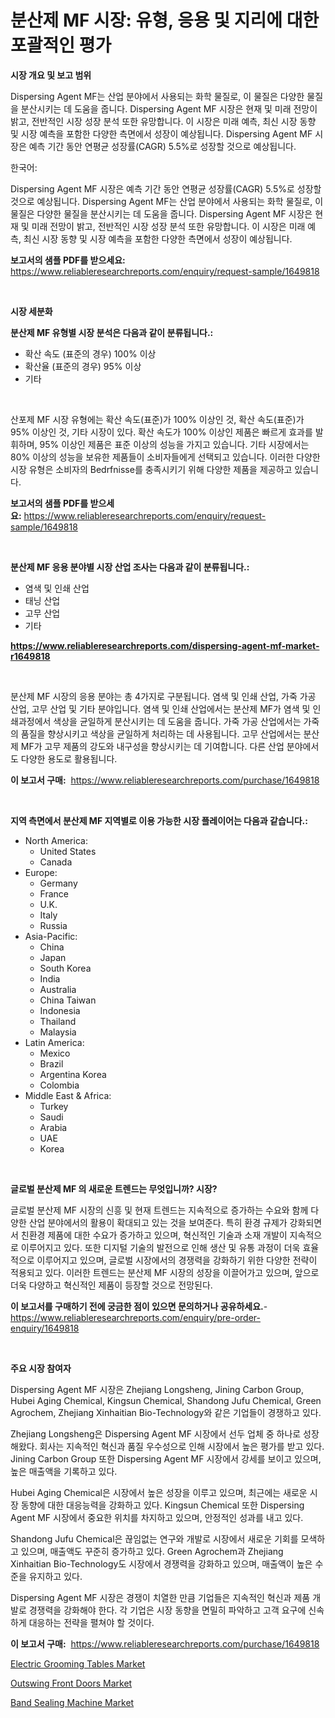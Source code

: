 <p><h1>분산제 MF 시장: 유형, 응용 및 지리에 대한 포괄적인 평가</h1></p><p><strong>시장 개요 및 보고 범위</strong></p>
<p><p>Dispersing Agent MF는 산업 분야에서 사용되는 화학 물질로, 이 물질은 다양한 물질을 분산시키는 데 도움을 줍니다. Dispersing Agent MF 시장은 현재 및 미래 전망이 밝고, 전반적인 시장 성장 분석 또한 유망합니다. 이 시장은 미래 예측, 최신 시장 동향 및 시장 예측을 포함한 다양한 측면에서 성장이 예상됩니다. Dispersing Agent MF 시장은 예측 기간 동안 연평균 성장률(CAGR) 5.5%로 성장할 것으로 예상됩니다.</p><p>한국어:</p><p>Dispersing Agent MF 시장은 예측 기간 동안 연평균 성장률(CAGR) 5.5%로 성장할 것으로 예상됩니다. Dispersing Agent MF는 산업 분야에서 사용되는 화학 물질로, 이 물질은 다양한 물질을 분산시키는 데 도움을 줍니다. Dispersing Agent MF 시장은 현재 및 미래 전망이 밝고, 전반적인 시장 성장 분석 또한 유망합니다. 이 시장은 미래 예측, 최신 시장 동향 및 시장 예측을 포함한 다양한 측면에서 성장이 예상됩니다.</p></p>
<p><strong>보고서의 샘플 PDF를 받으세요:</strong> <a href="https://www.reliableresearchreports.com/enquiry/request-sample/1649818">https://www.reliableresearchreports.com/enquiry/request-sample/1649818</a></p>
<p>&nbsp;</p>
<p><strong>시장 세분화</strong></p>
<p><strong>분산제 MF 유형별 시장 분석은 다음과 같이 분류됩니다.:</strong></p>
<p><ul><li>확산 속도 (표준의 경우) 100% 이상</li><li>확산율 (표준의 경우) 95% 이상</li><li>기타</li></ul></p>
<p>&nbsp;</p>
<p><p>산포제 MF 시장 유형에는 확산 속도(표준)가 100% 이상인 것, 확산 속도(표준)가 95% 이상인 것, 기타 시장이 있다. 확산 속도가 100% 이상인 제품은 빠르게 효과를 발휘하며, 95% 이상인 제품은 표준 이상의 성능을 가지고 있습니다. 기타 시장에서는 80% 이상의 성능을 보유한 제품들이 소비자들에게 선택되고 있습니다. 이러한 다양한 시장 유형은 소비자의 Bedrfnisse를 충족시키기 위해 다양한 제품을 제공하고 있습니다.</p></p>
<p><strong>보고서의 샘플 PDF를 받으세요:</strong>&nbsp;<a href="https://www.reliableresearchreports.com/enquiry/request-sample/1649818">https://www.reliableresearchreports.com/enquiry/request-sample/1649818</a></p>
<p>&nbsp;</p>
<p><strong> 분산제 MF 응용 분야별 시장 산업 조사는 다음과 같이 분류됩니다.:</strong></p>
<p><ul><li>염색 및 인쇄 산업</li><li>태닝 산업</li><li>고무 산업</li><li>기타</li></ul></p>
<p><strong><a href="https://www.reliableresearchreports.com/dispersing-agent-mf-market-r1649818">https://www.reliableresearchreports.com/dispersing-agent-mf-market-r1649818</a></strong></p>
<p>&nbsp;</p>
<p><p>분산제 MF 시장의 응용 분야는 총 4가지로 구분됩니다. 염색 및 인쇄 산업, 가죽 가공 산업, 고무 산업 및 기타 분야입니다. 염색 및 인쇄 산업에서는 분산제 MF가 염색 및 인쇄과정에서 색상을 균일하게 분산시키는 데 도움을 줍니다. 가죽 가공 산업에서는 가죽의 품질을 향상시키고 색상을 균일하게 처리하는 데 사용됩니다. 고무 산업에서는 분산제 MF가 고무 제품의 강도와 내구성을 향상시키는 데 기여합니다. 다른 산업 분야에서도 다양한 용도로 활용됩니다.</p></p>
<p><strong>이 보고서 구매:</strong>&nbsp; <a href="https://www.reliableresearchreports.com/purchase/1649818">https://www.reliableresearchreports.com/purchase/1649818</a></p>
<p>&nbsp;</p>
<p><strong>지역 측면에서 분산제 MF 지역별로 이용 가능한 시장 플레이어는 다음과 같습니다.:</strong></p>
<p><ul>
    <li>
        North America:
        <ul>
            <li>United States</li>
            <li>Canada</li>
        </ul>
    </li>
    <li>
        Europe:
        <ul>
            <li>Germany</li>
            <li>France</li>
            <li>U.K.</li>
            <li>Italy</li>
            <li>Russia</li>
        </ul>
    </li>
    <li>
        Asia-Pacific:
        <ul>
            <li>China</li>
            <li>Japan</li>
            <li>South Korea</li>
            <li>India</li>
            <li>Australia</li>
            <li>China Taiwan</li>
            <li>Indonesia</li>
            <li>Thailand</li>
            <li>Malaysia</li>
        </ul>
    </li>
    <li>
        Latin America:
        <ul>
            <li>Mexico</li>
            <li>Brazil</li>
            <li>Argentina Korea</li>
            <li>Colombia</li>
        </ul>
    </li>
    <li>
        Middle East & Africa:
        <ul>
            <li>Turkey</li>
            <li>Saudi</li>
            <li>Arabia</li>
            <li>UAE</li>
            <li>Korea</li>
        </ul>
    </li>
    </ul></p>
<p>&nbsp;</p>
<p><strong>글로벌 분산제 MF 의 새로운 트렌드는 무엇입니까? 시장?</strong></p>
<p><p>글로벌 분산제 MF 시장의 신흥 및 현재 트렌드는 지속적으로 증가하는 수요와 함께 다양한 산업 분야에서의 활용이 확대되고 있는 것을 보여준다. 특히 환경 규제가 강화되면서 친환경 제품에 대한 수요가 증가하고 있으며, 혁신적인 기술과 소재 개발이 지속적으로 이루어지고 있다. 또한 디지털 기술의 발전으로 인해 생산 및 유통 과정이 더욱 효율적으로 이루어지고 있으며, 글로벌 시장에서의 경쟁력을 강화하기 위한 다양한 전략이 적용되고 있다. 이러한 트렌드는 분산제 MF 시장의 성장을 이끌어가고 있으며, 앞으로 더욱 다양하고 혁신적인 제품이 등장할 것으로 전망된다.</p></p>
<p><strong>이 보고서를 구매하기 전에 궁금한 점이 있으면 문의하거나 공유하세요.</strong>- <a href="https://www.reliableresearchreports.com/enquiry/pre-order-enquiry/1649818">https://www.reliableresearchreports.com/enquiry/pre-order-enquiry/1649818</a></p>
<p>&nbsp;</p>
<p><strong>주요 시장 참여자</strong></p>
<p><p>Dispersing Agent MF 시장은 Zhejiang Longsheng, Jining Carbon Group, Hubei Aging Chemical, Kingsun Chemical, Shandong Jufu Chemical, Green Agrochem, Zhejiang Xinhaitian Bio-Technology와 같은 기업들이 경쟁하고 있다. </p><p>Zhejiang Longsheng은 Dispersing Agent MF 시장에서 선두 업체 중 하나로 성장해왔다. 회사는 지속적인 혁신과 품질 우수성으로 인해 시장에서 높은 평가를 받고 있다. Jining Carbon Group 또한 Dispersing Agent MF 시장에서 강세를 보이고 있으며, 높은 매출액을 기록하고 있다. </p><p>Hubei Aging Chemical은 시장에서 높은 성장을 이루고 있으며, 최근에는 새로운 시장 동향에 대한 대응능력을 강화하고 있다. Kingsun Chemical 또한 Dispersing Agent MF 시장에서 중요한 위치를 차지하고 있으며, 안정적인 성과를 내고 있다. </p><p>Shandong Jufu Chemical은 끊임없는 연구와 개발로 시장에서 새로운 기회를 모색하고 있으며, 매출액도 꾸준히 증가하고 있다. Green Agrochem과 Zhejiang Xinhaitian Bio-Technology도 시장에서 경쟁력을 강화하고 있으며, 매출액이 높은 수준을 유지하고 있다. </p><p>Dispersing Agent MF 시장은 경쟁이 치열한 만큼 기업들은 지속적인 혁신과 제품 개발로 경쟁력을 강화해야 한다. 각 기업은 시장 동향을 면밀히 파악하고 고객 요구에 신속하게 대응하는 전략을 펼쳐야 할 것이다.</p></p>
<p><strong>이 보고서 구매:</strong>&nbsp;&nbsp;<a href="https://www.reliableresearchreports.com/purchase/1649818">https://www.reliableresearchreports.com/purchase/1649818</a></p>
<p><p><a href="https://www.linkedin.com/pulse/electric-grooming-tables-market-outlook-industry-overview-wyluc?trackingId=1fodBCK0ad2bWYKzh2bTTw%3D%3D">Electric Grooming Tables Market</a></p><p><a href="https://www.linkedin.com/pulse/outswing-front-doors-market-analysis-sze-forecasted-period-vy5ee?trackingId=R0oOYbr5ZeyZsA5iCWyrlw%3D%3D">Outswing Front Doors Market</a></p><p><a href="https://www.linkedin.com/pulse/band-sealing-machine-market-outlook-industry-overview-forecast-jvqgc?trackingId=dxKHS1ZWbWUqzBnQxdm7sA%3D%3D">Band Sealing Machine Market</a></p></p>